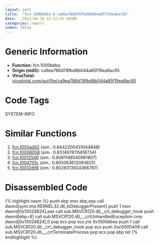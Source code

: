 ```yaml
---
layout: post
title:  "fcn.1000bbba @ ca9ea786d78fbd8b044a85f19ea8ac95"
date:   2021-08-30 15:52:19 +0300
categories: report
index: false
---
```


# Generic Information
- **Function:** fcn.1000bbba
- **Origin (md5):** ca9ea786d78fbd8b044a85f19ea8ac95
- **VirusTotal:** [virustotal.com/gui/file/ca9ea786d78fbd8b044a85f19ea8ac95][virustotal_ref]

# Code Tags
<span class="tag" id="SYSTEM-INFO">SYSTEM-INFO</span>


# Similar Functions

1. [fcn.1000ad02][similar_1_ref] (sim.: 0.8442200431044848)
2. [fcn.10006058][similar_2_ref] (sim.: 0.8314878115816734)
3. [fcn.10012540][similar_3_ref] (sim.: 0.8061148540981807)
4. [fcn.1004701c][similar_4_ref] (sim.: 0.805063612093925)
5. [fcn.10012d98][similar_5_ref] (sim.: 0.8028313924366787)


# Disassembled Code

{% highlight nasm %}
push ebp
mov ebp,esp
call dword[sym.imp.KERNEL32.dll_IsDebuggerPresent]
push 1
mov dword[0x10024824],eax
call sub.MSVCR120.dll__crt_debugger_hook
push dword[ebp+8]
call sub.MSVCR120.dll___crtUnhandledException
cmp dword[0x10024824],0
pop ecx
pop ecx
jne 0x1000bbea
push 1
call sub.MSVCR120.dll__crt_debugger_hook
pop ecx
push 0xc0000409
call sub.MSVCR120.dll___crtTerminateProcess
pop ecx
pop ebp
ret 
{% endhighlight %}


[similar_1_ref]: /report/fcn.1000ad02@b7467517f3ef2950fbbab46c56c44481
[similar_2_ref]: /report/fcn.10006058@b7fbce6c0d6cee462b881c01015ede3e
[similar_3_ref]: /report/fcn.10012540@9058155dd9c058150440a66ebc2b54ac
[similar_4_ref]: /report/fcn.1004701c@281065207e373a4ee1e30bbbdc7817fd
[similar_5_ref]: /report/fcn.10012d98@af99045963877b0873c28c377e3c62ab
[virustotal_ref]: https://www.virustotal.com/gui/file/ca9ea786d78fbd8b044a85f19ea8ac95